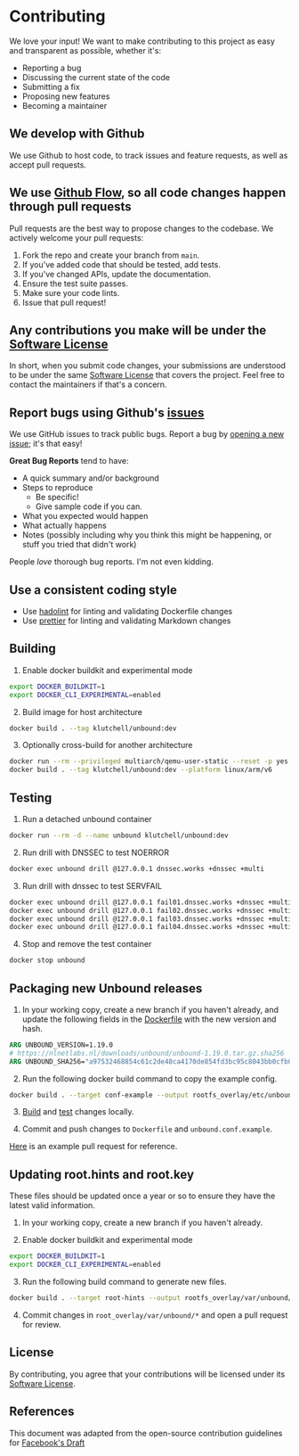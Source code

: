 # Contributing

We love your input! We want to make contributing to this project as easy and transparent as possible, whether it's:

- Reporting a bug
- Discussing the current state of the code
- Submitting a fix
- Proposing new features
- Becoming a maintainer

## We develop with Github

We use Github to host code, to track issues and feature requests, as well as accept pull requests.

## We use [Github Flow](https://guides.github.com/introduction/flow/index.html), so all code changes happen through pull requests

Pull requests are the best way to propose changes to the codebase. We actively welcome your pull requests:

1. Fork the repo and create your branch from `main`.
2. If you've added code that should be tested, add tests.
3. If you've changed APIs, update the documentation.
4. Ensure the test suite passes.
5. Make sure your code lints.
6. Issue that pull request!

## Any contributions you make will be under the [Software License](LICENSE.md)

In short, when you submit code changes, your submissions are understood to be under the same [Software License](LICENSE.md) that covers the project. Feel free to contact the maintainers if that's a concern.

## Report bugs using Github's [issues](https://github.com/klutchell/unbound-docker/issues)

We use GitHub issues to track public bugs. Report a bug by [opening a new issue](https://github.com/klutchell/unbound-docker/issues/new); it's that easy!

**Great Bug Reports** tend to have:

- A quick summary and/or background
- Steps to reproduce
  - Be specific!
  - Give sample code if you can.
- What you expected would happen
- What actually happens
- Notes (possibly including why you think this might be happening, or stuff you tried that didn't work)

People _love_ thorough bug reports. I'm not even kidding.

## Use a consistent coding style

- Use [hadolint](https://github.com/hadolint/hadolint) for linting and validating Dockerfile changes
- Use [prettier](https://prettier.io) for linting and validating Markdown changes

## Building

1. Enable docker buildkit and experimental mode

```bash
export DOCKER_BUILDKIT=1
export DOCKER_CLI_EXPERIMENTAL=enabled
```

2. Build image for host architecture

```bash
docker build . --tag klutchell/unbound:dev
```

3. Optionally cross-build for another architecture

```bash
docker run --rm --privileged multiarch/qemu-user-static --reset -p yes
docker build . --tag klutchell/unbound:dev --platform linux/arm/v6
```

## Testing

1. Run a detached unbound container

```bash
docker run --rm -d --name unbound klutchell/unbound:dev
```

2. Run drill with DNSSEC to test NOERROR

```bash
docker exec unbound drill @127.0.0.1 dnssec.works +dnssec +multi
```

3. Run drill with dnssec to test SERVFAIL

```bash
docker exec unbound drill @127.0.0.1 fail01.dnssec.works +dnssec +multi
docker exec unbound drill @127.0.0.1 fail02.dnssec.works +dnssec +multi
docker exec unbound drill @127.0.0.1 fail03.dnssec.works +dnssec +multi
docker exec unbound drill @127.0.0.1 fail04.dnssec.works +dnssec +multi
```

4. Stop and remove the test container

```bash
docker stop unbound
```

## Packaging new Unbound releases

1. In your working copy, create a new branch if you haven't already, and update the following fields in the [Dockerfile](Dockerfile) with the new version and hash.

```dockerfile
ARG UNBOUND_VERSION=1.19.0
# https://nlnetlabs.nl/downloads/unbound/unbound-1.19.0.tar.gz.sha256
ARG UNBOUND_SHA256="a97532468854c61c2de48ca4170de854fd3bc95c8043bb0cfb0fe26605966624"
```

2. Run the following docker build command to copy the example config.

```bash
docker build . --target conf-example --output rootfs_overlay/etc/unbound/
```

3. [Build](#building) and [test](#testing) changes locally.

4. Commit and push changes to `Dockerfile` and `unbound.conf.example`.

[Here](https://github.com/klutchell/unbound-docker/pull/235) is an example pull request for reference.

## Updating root.hints and root.key

These files should be updated once a year or so to ensure they have the latest valid information.

1. In your working copy, create a new branch if you haven't already.

2. Enable docker buildkit and experimental mode

```bash
export DOCKER_BUILDKIT=1
export DOCKER_CLI_EXPERIMENTAL=enabled
```

3. Run the following build command to generate new files.

```bash
docker build . --target root-hints --output rootfs_overlay/var/unbound/
```

4. Commit changes in `root_overlay/var/unbound/*` and open a pull request for review.

## License

By contributing, you agree that your contributions will be licensed under its [Software License](LICENSE.md).

## References

This document was adapted from the open-source contribution guidelines for [Facebook's Draft](https://github.com/facebook/draft-js)
